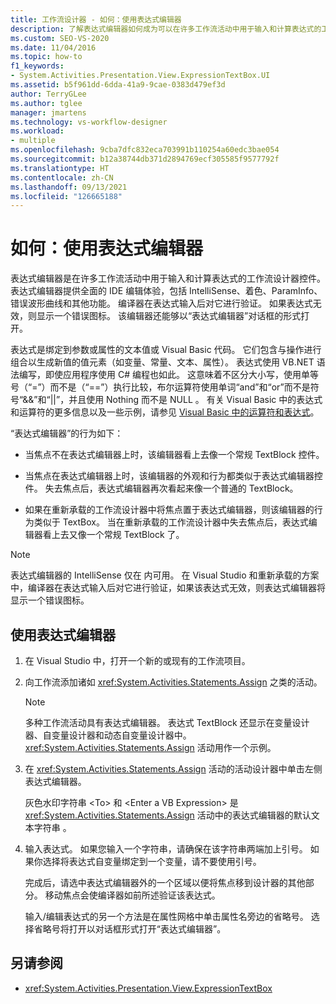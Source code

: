 ```yaml
---
title: 工作流设计器 - 如何：使用表达式编辑器
description: 了解表达式编辑器如何成为可以在许多工作流活动中用于输入和计算表达式的工作流设计器控件。
ms.custom: SEO-VS-2020
ms.date: 11/04/2016
ms.topic: how-to
f1_keywords:
- System.Activities.Presentation.View.ExpressionTextBox.UI
ms.assetid: b5f961dd-6dda-41a9-9cae-0383d479ef3d
author: TerryGLee
ms.author: tglee
manager: jmartens
ms.technology: vs-workflow-designer
ms.workload:
- multiple
ms.openlocfilehash: 9cba7dfc832eca703991b110254a60edc3bae054
ms.sourcegitcommit: b12a38744db371d2894769ecf305585f9577792f
ms.translationtype: HT
ms.contentlocale: zh-CN
ms.lasthandoff: 09/13/2021
ms.locfileid: "126665188"
---
```

# <a name="how-to-use-the-expression-editor"></a>如何：使用表达式编辑器

表达式编辑器是在许多工作流活动中用于输入和计算表达式的工作流设计器控件。 表达式编辑器提供全面的 IDE 编辑体验，包括 IntelliSense、着色、ParamInfo、错误波形曲线和其他功能。 编译器在表达式输入后对它进行验证。 如果表达式无效，则显示一个错误图标。 该编辑器还能够以“表达式编辑器”对话框的形式打开。

表达式是绑定到参数或属性的文本值或 Visual Basic 代码。 它们包含与操作进行组合以生成新值的值元素（如变量、常量、文本、属性）。 表达式使用 VB.NET 语法编写，即使应用程序使用 C# 编程也如此。 这意味着不区分大小写，使用单等号（“=”）而不是（“==”）执行比较，布尔运算符使用单词“and”和“or”而不是符号“&&”和“||”，并且使用 Nothing 而不是 NULL 。 有关 Visual Basic 中的表达式和运算符的更多信息以及一些示例，请参见 [Visual Basic 中的运算符和表达式](/previous-versions/visualstudio/visual-studio-2010/a1w3te48(v=vs.100))。

“表达式编辑器”的行为如下：

- 当焦点不在表达式编辑器上时，该编辑器看上去像一个常规 TextBlock 控件。

- 当焦点在表达式编辑器上时，该编辑器的外观和行为都类似于表达式编辑器控件。 失去焦点后，表达式编辑器再次看起来像一个普通的 TextBlock。

- 如果在重新承载的工作流设计器中将焦点置于表达式编辑器，则该编辑器的行为类似于 TextBox。 当在重新承载的工作流设计器中失去焦点后，表达式编辑器看上去又像一个常规 TextBlock 了。

> [!NOTE]
> 表达式编辑器的 IntelliSense 仅在 内可用。 在 Visual Studio 和重新承载的方案中，编译器在表达式输入后对它进行验证，如果该表达式无效，则表达式编辑器将显示一个错误图标。

## <a name="use-the-expression-editor"></a>使用表达式编辑器

1. 在 Visual Studio 中，打开一个新的或现有的工作流项目。

2. 向工作流添加诸如 <xref:System.Activities.Statements.Assign> 之类的活动。

    > [!NOTE]
    > 多种工作流活动具有表达式编辑器。 表达式 TextBlock 还显示在变量设计器、自变量设计器和动态自变量设计器中。 <xref:System.Activities.Statements.Assign> 活动用作一个示例。

3. 在 <xref:System.Activities.Statements.Assign> 活动的活动设计器中单击左侧表达式编辑器。

     灰色水印字符串 \<To> 和 \<Enter a VB Expression> 是 <xref:System.Activities.Statements.Assign> 活动中的表达式编辑器的默认文本字符串 。

4. 输入表达式。 如果您输入一个字符串，请确保在该字符串两端加上引号。 如果你选择将表达式自变量绑定到一个变量，请不要使用引号。

     完成后，请选中表达式编辑器外的一个区域以便将焦点移到设计器的其他部分。 移动焦点会使编译器如前所述验证该表达式。

     输入/编辑表达式的另一个方法是在属性网格中单击属性名旁边的省略号。 选择省略号将打开以对话框形式打开“表达式编辑器”。

## <a name="see-also"></a>另请参阅

- <xref:System.Activities.Presentation.View.ExpressionTextBox>
